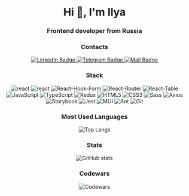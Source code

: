 <h1 align="center">Hi 👋, I'm Ilya</h1>

<h3 align="center">Frontend developer from Russia</h3>

<div align="center">
   <h3 align="center">Contacts</h3>
   <a href="https://www.linkedin.com/in/ilya-rudakov-14b10a214/" target="_blank">
    <img src="https://img.shields.io/badge/LinkedIn-0A66C2.svg?style=for-the-badge&logo=LinkedIn&logoColor=white" alt="LinkedIn Badge"/>
  </a>
  <a href="https://t.me/Asap_Alh" target="_blank">
    <img src="https://img.shields.io/badge/Telegram-26A5E4.svg?style=for-the-badge&logo=Telegram&logoColor=white" alt="Telegram Badge"/>
  </a>
  <a href="mailto:rudakov.alhan@gmail.com" target="_blank">
   <img src="https://img.shields.io/badge/Gmail-EA4335.svg?style=for-the-badge&logo=Gmail&logoColor=white" alt="Mail Badge"/>
  </a>
</div>
<h3 align="center">Stack</h3>
<div align="center">
   <img src="https://img.shields.io/badge/next.js-000000?style=for-the-badge&logo=nextdotjs&logoColor=white" alt="react"/>
   
   <img src="https://img.shields.io/badge/React-61DAFB.svg?style=for-the-badge&logo=React&logoColor=black" alt="react"/>
   
   <img src="https://img.shields.io/badge/React%20Hook%20Form-EC5990.svg?style=for-the-badge&logo=React-Hook-Form&logoColor=white" alt="React-Hook-Form"/>
   
   <img src="https://img.shields.io/badge/React%20Router-CA4245.svg?style=for-the-badge&logo=React-Router&logoColor=white" alt="React-Router"/>
     
   <img src="https://img.shields.io/badge/React%20Table-FF4154.svg?style=for-the-badge&logo=React-Table&logoColor=white" alt="React-Table"/>
   <img src="https://img.shields.io/badge/JavaScript-F7DF1E.svg?style=for-the-badge&logo=JavaScript&logoColor=black" alt="JavaScript"/>
   <img src="https://img.shields.io/badge/TypeScript-3178C6.svg?style=for-the-badge&logo=TypeScript&logoColor=white" alt="TypeScript"/>
   <img src="https://img.shields.io/badge/Redux-764ABC.svg?style=for-the-badge&logo=Redux&logoColor=white" alt="Redux"/>
     
   <img src="https://img.shields.io/badge/HTML5-E34F26.svg?style=for-the-badge&logo=HTML5&logoColor=white" alt="HTML5"/>
   <img src="https://img.shields.io/badge/CSS3-1572B6.svg?style=for-the-badge&logo=CSS3&logoColor=white" alt="CSS3"/>
   <img src="https://img.shields.io/badge/Sass-CC6699.svg?style=for-the-badge&logo=Sass&logoColor=white" alt="Sass"/>
   <img src="https://img.shields.io/badge/Axios-5A29E4.svg?style=for-the-badge&logo=Axios&logoColor=white" alt="Axios"/>
     
   <img src="https://img.shields.io/badge/Storybook-FF4785.svg?style=for-the-badge&logo=Storybook&logoColor=white" alt="Storybook"/>
   <img src="https://img.shields.io/badge/Jest-C21325.svg?style=for-the-badge&logo=Jest&logoColor=white" alt="Jest"/>
   <img src="https://img.shields.io/badge/MUI-007FFF.svg?style=for-the-badge&logo=MUI&logoColor=white" alt="MUI"/>
   <img src="https://img.shields.io/badge/Ant%20Design-0170FE.svg?style=for-the-badge&logo=Ant-Design&logoColor=white" alt="Ant"/>
   <img src="https://img.shields.io/badge/Git-F05032.svg?style=for-the-badge&logo=Git&logoColor=white" alt="Git"/>
</div>

<h3 align="center">Most Used Languages</h3>

<div align="center">
   
  ![Top Langs](https://github-readme-stats.vercel.app/api/top-langs/?username=RudakovIlya&theme=tokyonight)
   
</div>

<h3 align="center">Stats</h3>

<div align="center"> 
  
![GitHub stats](https://github-readme-stats.vercel.app/api?username=RudakovIlya&theme=tokyonight)
  
</div>

<h3 align="center">Codewars</h3>  

<div align="center">
  
![Codewars](https://github.r2v.ch/codewars?user=asap_alh&stroke=tokyonight)
  
</div>
